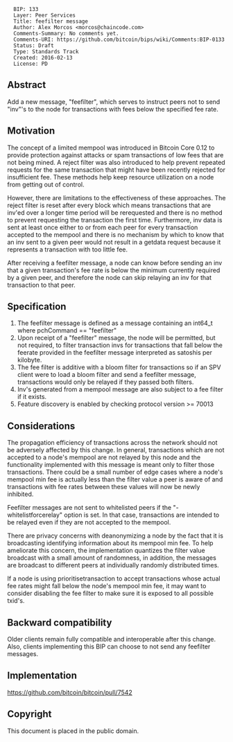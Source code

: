 ``` 
  BIP: 133
  Layer: Peer Services
  Title: feefilter message
  Author: Alex Morcos <morcos@chaincode.com>
  Comments-Summary: No comments yet.
  Comments-URI: https://github.com/bitcoin/bips/wiki/Comments:BIP-0133
  Status: Draft
  Type: Standards Track
  Created: 2016-02-13
  License: PD
```

## Abstract

Add a new message, "feefilter", which serves to instruct peers not to
send "inv"'s to the node for transactions with fees below the specified
fee rate.

## Motivation

The concept of a limited mempool was introduced in Bitcoin Core 0.12 to
provide protection against attacks or spam transactions of low fees that
are not being mined. A reject filter was also introduced to help prevent
repeated requests for the same transaction that might have been recently
rejected for insufficient fee. These methods help keep resource
utilization on a node from getting out of control.

However, there are limitations to the effectiveness of these approaches.
The reject filter is reset after every block which means transactions
that are inv'ed over a longer time period will be rerequested and there
is no method to prevent requesting the transaction the first time.
Furthermore, inv data is sent at least once either to or from each peer
for every transaction accepted to the mempool and there is no mechanism
by which to know that an inv sent to a given peer would not result in a
getdata request because it represents a transaction with too little fee.

After receiving a feefilter message, a node can know before sending an
inv that a given transaction's fee rate is below the minimum currently
required by a given peer, and therefore the node can skip relaying an
inv for that transaction to that peer.

## Specification

1.  The feefilter message is defined as a message containing an int64\_t
    where pchCommand == "feefilter"
2.  Upon receipt of a "feefilter" message, the node will be permitted,
    but not required, to filter transaction invs for transactions that
    fall below the feerate provided in the feefilter message interpreted
    as satoshis per kilobyte.
3.  The fee filter is additive with a bloom filter for transactions so
    if an SPV client were to load a bloom filter and send a feefilter
    message, transactions would only be relayed if they passed both
    filters.
4.  Inv's generated from a mempool message are also subject to a fee
    filter if it exists.
5.  Feature discovery is enabled by checking protocol version \>= 70013

## Considerations

The propagation efficiency of transactions across the network should not
be adversely affected by this change. In general, transactions which are
not accepted to a node's mempool are not relayed by this node and the
functionality implemented with this message is meant only to filter
those transactions. There could be a small number of edge cases where a
node's mempool min fee is actually less than the filter value a peer is
aware of and transactions with fee rates between these values will now
be newly inhibited.

Feefilter messages are not sent to whitelisted peers if the
"-whitelistforcerelay" option is set. In that case, transactions are
intended to be relayed even if they are not accepted to the mempool.

There are privacy concerns with deanonymizing a node by the fact that it
is broadcasting identifying information about its mempool min fee. To
help ameliorate this concern, the implementation quantizes the filter
value broadcast with a small amount of randomness, in addition, the
messages are broadcast to different peers at individually randomly
distributed times.

If a node is using prioritisetransaction to accept transactions whose
actual fee rates might fall below the node's mempool min fee, it may
want to consider disabling the fee filter to make sure it is exposed to
all possible txid's.

## Backward compatibility

Older clients remain fully compatible and interoperable after this
change. Also, clients implementing this BIP can choose to not send any
feefilter messages.

## Implementation

<https://github.com/bitcoin/bitcoin/pull/7542>

## Copyright

This document is placed in the public domain.
